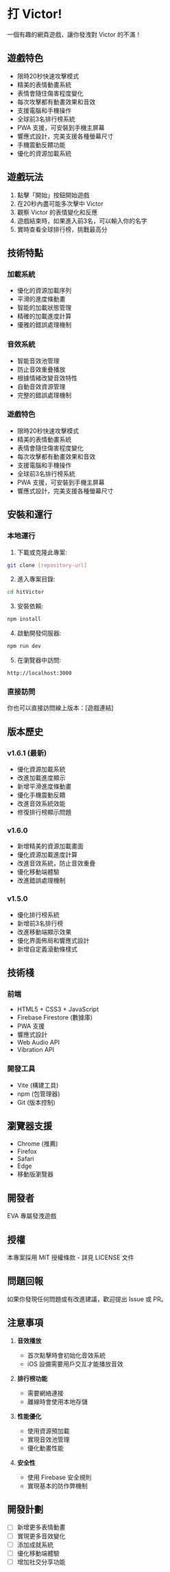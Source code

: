 # 打 Victor!

一個有趣的網頁遊戲，讓你發洩對 Victor 的不滿！

## 遊戲特色

- 限時20秒快速攻擊模式
- 精美的表情動畫系統
- 表情會隨住傷害程度變化
- 每次攻擊都有動畫效果和音效
- 支援電腦和手機操作
- 全球前3名排行榜系統
- PWA 支援，可安裝到手機主屏幕
- 響應式設計，完美支援各種螢幕尺寸
- 手機震動反饋功能
- 優化的資源加載系統

## 遊戲玩法

1. 點擊「開始」按鈕開始遊戲
2. 在20秒內盡可能多次擊中 Victor
3. 觀察 Victor 的表情變化和反應
4. 遊戲結束時，如果進入前3名，可以輸入你的名字
5. 實時查看全球排行榜，挑戰最高分

## 技術特點

### 加載系統
- 優化的資源加載序列
- 平滑的進度條動畫
- 智能的加載狀態管理
- 精確的加載進度計算
- 優雅的錯誤處理機制

### 音效系統
- 智能音效池管理
- 防止音效重疊播放
- 根據情緒改變音效特性
- 自動音效資源管理
- 完整的錯誤處理機制

### 遊戲特色
- 限時20秒快速攻擊模式
- 精美的表情動畫系統
- 表情會隨住傷害程度變化
- 每次攻擊都有動畫效果和音效
- 支援電腦和手機操作
- 全球前3名排行榜系統
- PWA 支援，可安裝到手機主屏幕
- 響應式設計，完美支援各種螢幕尺寸

## 安裝和運行

### 本地運行

1. 下載或克隆此專案:
```bash
git clone [repository-url]
```

2. 進入專案目錄:
```bash
cd hitVictor
```

3. 安裝依賴:
```bash
npm install
```

4. 啟動開發伺服器:
```bash
npm run dev
```

5. 在瀏覽器中訪問:
```
http://localhost:3000
```

### 直接訪問

你也可以直接訪問線上版本：[遊戲連結]

## 版本歷史

### v1.6.1 (最新)
- 優化資源加載系統
- 改進加載進度顯示
- 新增平滑進度條動畫
- 優化手機震動反饋
- 改進音效系統效能
- 修復排行榜顯示問題

### v1.6.0
- 新增精美的資源加載畫面
- 優化資源加載進度計算
- 改進音效系統，防止音效重疊
- 優化移動端體驗
- 改進錯誤處理機制

### v1.5.0
- 優化排行榜系統
- 新增前3名排行榜
- 改進移動端顯示效果
- 優化界面佈局和響應式設計
- 新增自定義滾動條樣式

## 技術棧

### 前端
- HTML5 + CSS3 + JavaScript
- Firebase Firestore (數據庫)
- PWA 支援
- 響應式設計
- Web Audio API
- Vibration API

### 開發工具
- Vite (構建工具)
- npm (包管理器)
- Git (版本控制)

## 瀏覽器支援

- Chrome (推薦)
- Firefox
- Safari
- Edge
- 移動版瀏覽器

## 開發者

EVA 專屬發洩遊戲

## 授權

本專案採用 MIT 授權條款 - 詳見 LICENSE 文件

## 問題回報

如果你發現任何問題或有改進建議，歡迎提出 Issue 或 PR。

## 注意事項

1. **音效播放**
   - 首次點擊時會初始化音效系統
   - iOS 設備需要用戶交互才能播放音效

2. **排行榜功能**
   - 需要網絡連接
   - 離線時會使用本地存儲

3. **性能優化**
   - 使用資源預加載
   - 實現音效池管理
   - 優化動畫性能

4. **安全性**
   - 使用 Firebase 安全規則
   - 實現基本的防作弊機制

## 開發計劃

- [ ] 新增更多表情動畫
- [ ] 實現更多音效變化
- [ ] 添加成就系統
- [ ] 優化移動端體驗
- [ ] 增加社交分享功能
